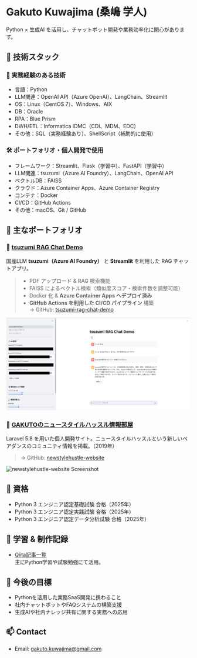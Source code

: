 # Gakuto Kuwajima (桑嶋 学人)

Python × 生成AI を活用し、チャットボット開発や業務効率化に関心があります。

## 🔧 技術スタック
### 💼 実務経験のある技術
- 言語：Python
- LLM関連：OpenAI API（Azure OpenAI）、LangChain、Streamlit
- OS：Linux（CentOS 7）、Windows、AIX
- DB：Oracle
- RPA：Blue Prism
- DWH/ETL：Informatica IDMC（CDI、MDM、EDC）
- その他：SQL（実務経験あり）、ShellScript（補助的に使用）

### 🛠 ポートフォリオ・個人開発で使用
- フレームワーク：Streamlit、Flask（学習中）、FastAPI（学習中）
- LLM関連：tsuzumi（Azure AI Foundry）、LangChain、OpenAI API
- ベクトルDB：FAISS
- クラウド：Azure Container Apps、Azure Container Registry
- コンテナ：Docker
- CI/CD：GitHub Actions
- その他：macOS、Git / GitHub

## 📌 主なポートフォリオ
### 🔗 [tsuzumi RAG Chat Demo](https://github.com/gaku-devlog/tsuzumi-rag-chat-demo)
国産LLM **tsuzumi（Azure AI Foundry）** と **Streamlit** を利用した RAG チャットアプリ。  
> - PDF アップロード & RAG 検索機能  
> - FAISS によるベクトル検索（類似度スコア・検索件数を調整可能）  
> - Docker 化 & **Azure Container Apps へデプロイ済み**  
> - **GitHub Actions を利用した CI/CD パイプライン** 構築  
> → GitHub: [tsuzumi-rag-chat-demo](https://github.com/gaku-devlog/tsuzumi-rag-chat-demo)

![tsuzumi RAG Chat Demo Screenshot](https://raw.githubusercontent.com/gaku-devlog/tsuzumi-rag-chat-demo/main/images/chat_demo.png)

### 🔗 [GAKUTOのニュースタイルハッスル情報部屋](https://gakuto-newstylehustle.com)
Laravel 5.8 を用いた個人開発サイト。ニュースタイルハッスルという新しいペアダンスのコミュニティ情報を掲載。（2019年）
> → GitHub: [newstylehustle-website](https://github.com/gaku-devlog/newstylehustle-website)

![newstylehustle-website Screenshot](https://raw.githubusercontent.com/gaku-devlog/newstylehustle-website/main/docs/images/top.jpg)

## 📜 資格
- Python 3 エンジニア認定基礎試験 合格（2025年）
- Python 3 エンジニア認定実践試験 合格（2025年）
- Python 3 エンジニア認定データ分析試験 合格（2025年）


## 📘 学習 & 制作記録
- [Qiita記事一覧](https://qiita.com/gaku-devlog)  
  主にPython学習や試験勉強にて活用。

## 🎯 今後の目標
- Pythonを活用した業務SaaS開発に携わること
- 社内チャットボットやFAQシステムの構築支援
- 生成AIや社内ナレッジ共有に関する実務への応用

## 📫 Contact
- Email: gakuto.kuwajima@gmail.com
